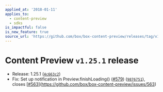 ```yaml
---
applied_at: '2018-01-11'
applies_to:
  - content-preview
  - sdks
is_impactful: false
is_new_feature: true
source_url: 'https://github.com/box/box-content-preview/releases/tag/v1.25.1'
---
```


# Content Preview `v1.25.1` release


* Release: 1.25.1 ([`4c663c2`](https://github.com/box/box-content-preview/commit[`4c663c2`](https://github.com/box/box-content-preview/commit/4c663c2)))
* Fix: Set up notification in Preview.finishLoading() ([#579](https://github.com/box/box-content-preview/pull/579)) ([`9876751`](https://github.com/box/box-content-preview/commit[`9876751`](https://github.com/box/box-content-preview/commit/9876751))), closes [[#563](https://github.com/box/box-content-preview/pull/563)](https://github.com/box/box-content-preview/issues/563)



